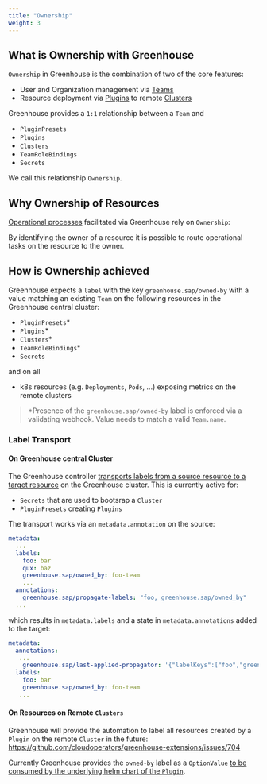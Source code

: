 ```yaml
---
title: "Ownership"
weight: 3
---
```


## What is Ownership with Greenhouse

`Ownership` in Greenhouse is the combination of two of the core features:

- User and Organization management via [Teams](./../core-concepts/teams.md)
- Resource deployment via [Plugins](./../core-concepts/plugins.md) to remote [Clusters](./../core-concepts/clusters.md)

Greenhouse provides a `1:1` relationship between a `Team` and

- `PluginPresets`
- `Plugins`
- `Clusters`
- `TeamRoleBindings`
- `Secrets`

We call this relationship `Ownership`.

## Why Ownership of Resources

[Operational processes](processes.md) facilitated via Greenhouse rely on `Ownership`:

By identifying the owner of a resource it is possible to route operational tasks on the resource to the owner.

## How is Ownership achieved

Greenhouse expects a `label` with the key `greenhouse.sap/owned-by` with a value matching an existing `Team` on the following resources in the Greenhouse central cluster:

- `PluginPresets`*
- `Plugins`*
- `Clusters`*
- `TeamRoleBindings`*
- `Secrets`

and on all

- k8s resources (e.g. `Deployments`, `Pods`, ...) exposing metrics on the remote clusters

> *Presence of the `greenhouse.sap/owned-by` label is enforced via a validating webhook. Value needs to match a valid `Team.name`.

### Label Transport

#### On Greenhouse central Cluster

The Greenhouse controller [transports labels from a source resource to a target resource](https://github.com/cloudoperators/greenhouse/blob/main/internal/lifecycle/propagation.go) on the Greenhouse cluster.
This is currently active for:

- `Secrets` that are used to bootsrap a `Cluster`
- `PluginPresets` creating `Plugins`

The transport works via an `metadata.annotation` on the source:

```yaml
metadata:
  ...
  labels:
    foo: bar
    qux: baz
    greenhouse.sap/owned_by: foo-team
    ...
  annotations:
    greenhouse.sap/propagate-labels: "foo, greenhouse.sap/owned_by"
  ...
```

which results in `metadata.labels` and a state in `metadata.annotations` added to the target:

```yaml
metadata:
  annotations:
   ...
    greenhouse.sap/last-applied-propagator: '{"labelKeys":["foo","greenhouse.sap/owned_by"]}'
  labels:
    foo: bar
    greenhouse.sap/owned_by: foo-team
   ...
```

#### On Resources on Remote `Clusters`

Greenhouse will provide the automation to label all resources created by a `Plugin` on the remote `Cluster` in the future:
<https://github.com/cloudoperators/greenhouse-extensions/issues/704>

Currently Greenhouse provides the `owned-by` label as a `OptionValue` [to be consumed by the underlying helm chart of the `Plugin`](./../../contribute/plugins.md#development).
